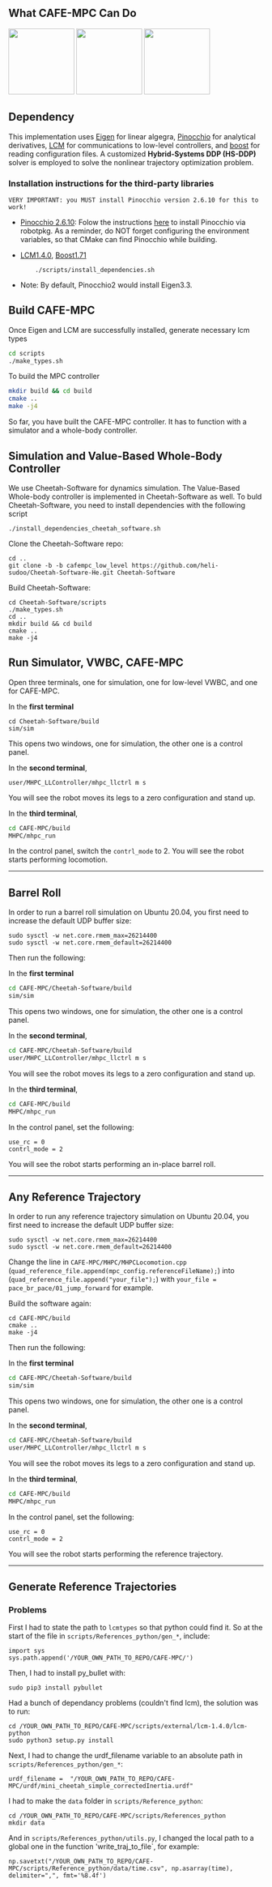 ## **What CAFE-MPC Can Do**
<img src="demo/inplace_barrel_roll.gif" height="130">  <img src="demo/running_barrel_roll.gif" height="130"> <img src="demo/hard_push.gif" height="130">

## **Dependency**
This implementation uses [Eigen](https://gitlab.com/libeigen/eigen) for linear algegra, [Pinocchio](git@github.com:stack-of-tasks/pinocchio.git) for analytical derivatives, [LCM](https://github.com/lcm-proj/lcm/releases) for communications to low-level controllers, and [boost](https://www.boost.org/users/history/) for reading configuration files. A customized **Hybrid-Systems DDP (HS-DDP)** solver is employed to solve the nonlinear trajectory optimization problem. 

### **Installation instructions for the third-party libraries**

```
VERY IMPORTANT: you MUST install Pinocchio version 2.6.10 for this to work!
```
- [Pinocchio 2.6.10](git@github.com:stack-of-tasks/pinocchio.git): Folow the instructions [here](https://stack-of-tasks.github.io/pinocchio/download.html) to install Pinocchio via robotpkg. As a reminder, do NOT forget configuring the environment variables, so that CMake can find Pinocchio while building.
- [LCM1.4.0](https://github.com/lcm-proj/lcm/releases/tag/v1.4.0), [Boost1.71](https://www.boost.org/users/history/)
    ```
        ./scripts/install_dependencies.sh
    ```


- Note: By default, Pinocchio2 would install Eigen3.3. 



## **Build CAFE-MPC**

Once Eigen and LCM are successfully installed, generate necessary lcm types

```bash
cd scripts
./make_types.sh
```

To build the MPC controller

```bash
mkdir build && cd build
cmake ..
make -j4
```

So far, you have built the CAFE-MPC controller. It has to function with a simulator and a whole-body controller.

## **Simulation and Value-Based Whole-Body Controller**
We use Cheetah-Software for dynamics simulation. The Value-Based Whole-body controller is implemented in Cheetah-Software as well. To buld Cheetah-Software, you need to install dependencies with the following script

```
./install_dependencies_cheetah_software.sh
```
Clone the Cheetah-Software repo:
```
cd ..
git clone -b -b cafempc_low_level https://github.com/heli-sudoo/Cheetah-Software-He.git Cheetah-Software
```
Build Cheetah-Software:
```
cd Cheetah-Software/scripts
./make_types.sh
cd .. 
mkdir build && cd build
cmake ..
make -j4
```

## **Run Simulator, VWBC, CAFE-MPC**
Open three terminals, one for simulation, one for low-level VWBC, and one for CAFE-MPC. 

In the **first terminal** 
```
cd Cheetah-Software/build
sim/sim
```
This opens two windows, one for simulation, the other one is a control panel.

In the **second terminal**,
```
user/MHPC_LLController/mhpc_llctrl m s
```
You will see the robot moves its legs to a zero configuration and stand up.

In the **third terminal**,
```bash
cd CAFE-MPC/build
MHPC/mhpc_run
```
In the control panel, switch the `contrl_mode` to 2. You will see the robot starts performing locomotion.

---
## **Barrel Roll**
In order to run a barrel roll simulation on Ubuntu 20.04, you first need to increase the default UDP buffer size:
```
sudo sysctl -w net.core.rmem_max=26214400
sudo sysctl -w net.core.rmem_default=26214400
```

Then run the following:

In the **first terminal** 
```bash
cd CAFE-MPC/Cheetah-Software/build
sim/sim
```
This opens two windows, one for simulation, the other one is a control panel.

In the **second terminal**,
```bash
cd CAFE-MPC/Cheetah-Software/build
user/MHPC_LLController/mhpc_llctrl m s
```
You will see the robot moves its legs to a zero configuration and stand up.

In the **third terminal**,
```bash
cd CAFE-MPC/build
MHPC/mhpc_run
```
In the control panel, set the following:
```
use_rc = 0
contrl_mode = 2
```
You will see the robot starts performing an in-place barrel roll.


---
## **Any Reference Trajectory**
In order to run any reference trajectory simulation on Ubuntu 20.04, you first need to increase the default UDP buffer size:
```
sudo sysctl -w net.core.rmem_max=26214400
sudo sysctl -w net.core.rmem_default=26214400
```

Change the line in `CAFE-MPC/MHPC/MHPCLocomotion.cpp` (`quad_reference_file.append(mpc_config.referenceFileName);`) into (`quad_reference_file.append("your_file");`) with `your_file = pace_br_pace/01_jump_forward` for example. 

Build the software again:
```
cd CAFE-MPC/build
cmake ..
make -j4
```

Then run the following:

In the **first terminal** 
```bash
cd CAFE-MPC/Cheetah-Software/build
sim/sim
```
This opens two windows, one for simulation, the other one is a control panel.

In the **second terminal**,
```bash
cd CAFE-MPC/Cheetah-Software/build
user/MHPC_LLController/mhpc_llctrl m s
```
You will see the robot moves its legs to a zero configuration and stand up.

In the **third terminal**,
```bash
cd CAFE-MPC/build
MHPC/mhpc_run
```
In the control panel, set the following:
```
use_rc = 0
contrl_mode = 2
```
You will see the robot starts performing the reference trajectory.

---
## Generate Reference Trajectories

### Problems
First I had to state the path to `lcmtypes` so that python could find it. So at the start of the file in `scripts/References_python/gen_*`, include:
```
import sys
sys.path.append('/YOUR_OWN_PATH_TO_REPO/CAFE-MPC/')
```

Then, I had to install py_bullet with:
```
sudo pip3 install pybullet
```

Had a bunch of dependancy problems (couldn't find lcm), the solution was to run:
```
cd /YOUR_OWN_PATH_TO_REPO/CAFE-MPC/scripts/external/lcm-1.4.0/lcm-python
sudo python3 setup.py install
```

Next, I had to change the urdf_filename variable to an absolute path in `scripts/References_python/gen_*`:
```
urdf_filename =  "/YOUR_OWN_PATH_TO_REPO/CAFE-MPC/urdf/mini_cheetah_simple_correctedInertia.urdf"
```

I had to make the `data` folder in `scripts/Reference_python`:
```
cd /YOUR_OWN_PATH_TO_REPO/CAFE-MPC/scripts/References_python
mkdir data
```

And in `scripts/References_python/utils.py`, I changed the local path to a global one in the function 'write_traj_to_file`, for example:
```
np.savetxt("/YOUR_OWN_PATH_TO_REPO/CAFE-MPC/scripts/Reference_python/data/time.csv", np.asarray(time), delimiter=",", fmt='%8.4f')
```
